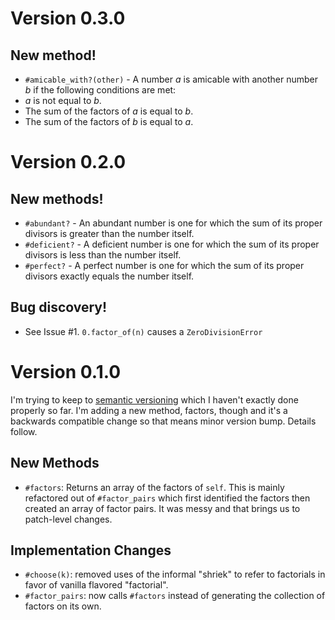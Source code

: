 Version 0.3.0
=============
New method!
-----------
- `#amicable_with?(other)` - A number _a_ is amicable with another number _b_ if the following conditions are met:
 - _a_ is not equal to _b_.
 - The sum of the factors of _a_ is equal to _b_.
 - The sum of the factors of _b_ is equal to _a_.

Version 0.2.0
=============
New methods!
------------
- `#abundant?` - An abundant number is one for which the sum of its proper divisors is greater than the number itself.
- `#deficient?` - A deficient number is one for which the sum of its proper divisors is less than the number itself.
- `#perfect?` - A perfect number is one for which the sum of its proper divisors exactly equals the number itself.

Bug discovery!
--------------
- See Issue #1. `0.factor_of(n)` causes a `ZeroDivisionError`

Version 0.1.0
=============
I'm trying to keep to [semantic versioning](semver.org) which I haven't exactly done properly so far. I'm adding a new method, factors, though and it's a backwards compatible change so that means minor version bump. Details follow.

New Methods
-----------
- `#factors`: Returns an array of the factors of `self`. This is mainly refactored out of `#factor_pairs` which first identified the factors then created an array of factor pairs. It was messy and that brings us to patch-level changes.

Implementation Changes
----------------------
- `#choose(k)`: removed uses of the informal "shriek" to refer to factorials in favor of vanilla flavored "factorial".
- `#factor_pairs`: now calls `#factors` instead of generating the collection of factors on its own.
